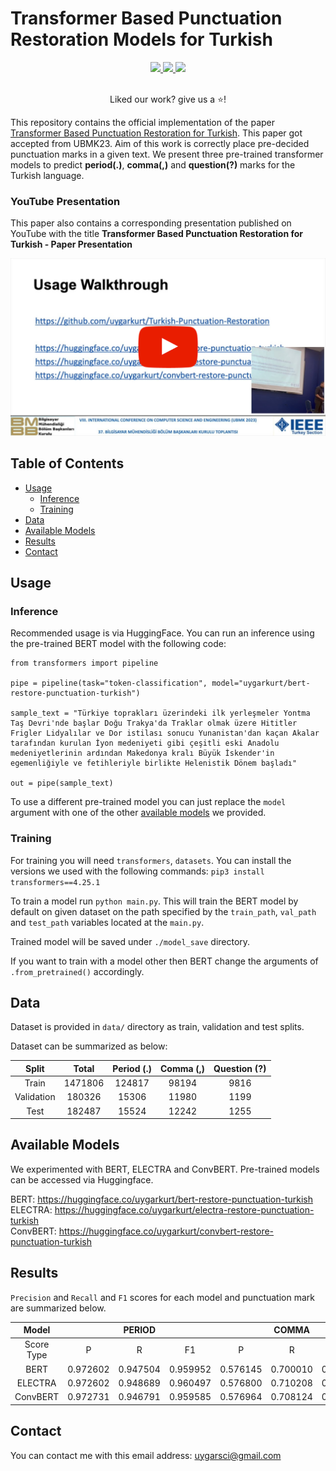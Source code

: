 # Transformer Based Punctuation Restoration Models for Turkish

<div align="center"> 
    <a href="https://en.wikipedia.org/wiki/Open_source">
        <img src="https://img.shields.io/badge/OPEN%20SOURCE%20%E2%9D%A4%EF%B8%8F-green?style=for-the-badge">
    </a>
    <a href="https://ieeexplore.ieee.org/document/10286690">
        <img src="https://img.shields.io/badge/IEEE-00629b?style=for-the-badge">
    </a>
    <a href="https://en.wikipedia.org/wiki/MIT_License">
        <img src="https://img.shields.io/badge/MIT-gray?style=for-the-badge">
    </a>
</div>

<br>
<div align="center">
    <p>Liked our work? give us a ⭐!</p>
</div>

This repository contains the official implementation of the paper [Transformer Based Punctuation Restoration for Turkish](https://ieeexplore.ieee.org/document/10286690). This paper got accepted from UBMK23. Aim of this work is correctly place pre-decided punctuation marks in a given text.  We present three pre-trained transformer models to predict **period(.)**, **comma(,)** and **question(?)** marks for the Turkish language.

### YouTube Presentation
This paper also contains a corresponding presentation published on YouTube with the title **Transformer Based Punctuation Restoration for Turkish - Paper Presentation**

[![Thumbnail](./assets/thumbnail.png)](https://www.youtube.com/watch?v=PGAEamxP2Cw)


## Table of Contents
* [Usage](#usage)
    * [Inference](#inference)
    * [Training](#train)
* [Data](#data)
* [Available Models](#models)
* [Results](#results)
* [Contact](#contact)

## Usage <a class="anchor" id="usage"></a>

### Inference <a class="anchor" id="inference"></a>
Recommended usage is via HuggingFace. You can run an inference using the pre-trained BERT model with the following code:
``` 
from transformers import pipeline

pipe = pipeline(task="token-classification", model="uygarkurt/bert-restore-punctuation-turkish")

sample_text = "Türkiye toprakları üzerindeki ilk yerleşmeler Yontma Taş Devri'nde başlar Doğu Trakya'da Traklar olmak üzere Hititler Frigler Lidyalılar ve Dor istilası sonucu Yunanistan'dan kaçan Akalar tarafından kurulan İyon medeniyeti gibi çeşitli eski Anadolu medeniyetlerinin ardından Makedonya kralı Büyük İskender'in egemenliğiyle ve fetihleriyle birlikte Helenistik Dönem başladı"

out = pipe(sample_text)
```

To use a different pre-trained model you can just replace the `model` argument with one of the other [available models](#models) we provided.

### Training <a class="anchor" id="train"></a>
For training you will need `transformers`, `datasets`. You can install the versions we used with the following commands: `pip3 install transformers==4.25.1`

To train a model run `python main.py`. This will train the BERT model by default on given dataset on the path specified by the `train_path`, `val_path` and `test_path` variables located at the `main.py`.

Trained model will be saved under `./model_save` directory.

If you want to train with a model other then BERT change the arguments of `.from_pretrained()` accordingly.

## Data <a class="anchor" id="data"></a>
Dataset is provided in `data/` directory as train, validation and test splits.

Dataset can be summarized as below:

|    Split    |  Total  | Period (.) | Comma (,) | Question (?) |
|:-----------:|:-------:|:----------:|:---------:|:------------:|
|    Train    | 1471806 |   124817   |   98194   |     9816     |
| Validation  |  180326 |    15306   |   11980   |     1199     |
|   Test      |  182487 |    15524   |   12242   |     1255     |

## Available Models <a class="anchor" id="models"></a>
We experimented with BERT, ELECTRA and ConvBERT. Pre-trained models can be accessed via Huggingface.

BERT: https://huggingface.co/uygarkurt/bert-restore-punctuation-turkish \
ELECTRA: https://huggingface.co/uygarkurt/electra-restore-punctuation-turkish \
ConvBERT: https://huggingface.co/uygarkurt/convbert-restore-punctuation-turkish

## Results <a class="results" id="results"></a>
`Precision` and `Recall` and `F1` scores for each model and punctuation mark are summarized below.

|   Model  |          |  PERIOD  |          |          |  COMMA   |          |          | QUESTION |          |          | OVERALL  |          |
|:--------:|:--------:|:--------:|:--------:|:--------:|:--------:|:--------:|:--------:|:--------:|:--------:|:--------:|:--------:|:--------:|
|Score Type|     P    |     R    |    F1    |     P    |     R    |    F1    |     P    |     R    |    F1    |     P    |     R    |    F1    |
|   BERT   | 0.972602 | 0.947504 | 0.959952 | 0.576145 | 0.700010 | 0.632066 | 0.927642 | 0.911342 | 0.919420 | 0.825506 | 0.852952 | 0.837146 |
|  ELECTRA | 0.972602 | 0.948689 | 0.960497 | 0.576800 | 0.710208 | 0.636590 | 0.920325 | 0.921074 | 0.920699 | 0.823242 | 0.859990 | 0.839262 |
| ConvBERT | 0.972731 | 0.946791 | 0.959585 | 0.576964 | 0.708124 | 0.635851 | 0.922764 | 0.913849 | 0.918285 | 0.824153 | 0.856254 | 0.837907 |

## Contact <a class="contact" id="contact"></a>
You can contact me with this email address: uygarsci@gmail.com
